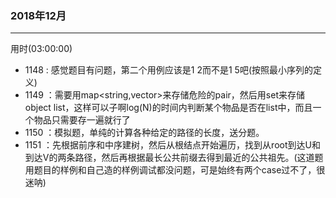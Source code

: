 
### 2018年12月
----------------------------
用时(03:00:00)

- 1148 : 感觉题目有问题，第二个用例应该是1 2而不是1 5吧(按照最小序列的定义)
- 1149 ：需要用map<string,vector<string>>来存储危险的pair，然后用set来存储object list，这样可以子啊log(N)的时间内判断某个物品是否在list中，而且一个物品只需要存一遍就行了
- 1150 ：模拟题，单纯的计算各种给定的路径的长度，送分题。
- 1151 ：先根据前序和中序建树，然后从根结点开始遍历，找到从root到达U和到达V的两条路径，然后再根据最长公共前缀去得到最近的公共祖先。(这道题用题目的样例和自己造的样例调试都没问题，可是始终有两个case过不了，很迷呐)
